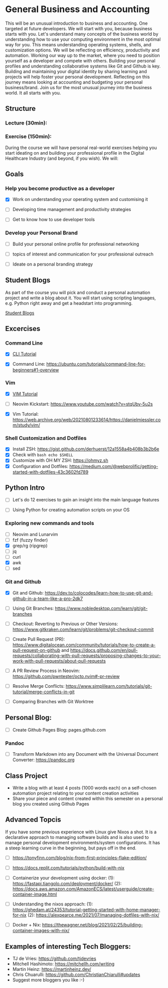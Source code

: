 # General Business and Accounting

This will be an unusual introduction to business and accounting. One targeted at future developers. We will start with you, because business starts with you. Let's understand many concepts of the business world by understanding how to use your computing environment in the most optimal way for you. This means understanding operating systems, shells, and customization options. We will be reflecting on efficiency, productivity and automation. Working our way up to the market, where you need to position yourself as a developer and compete with others. Building your personal profiles and understanding collaborative systems like Git and Github is key. Building and maintaining your digital identity by sharing learning and projects will help foster your personal development. Reflecting on this journey means looking at accounting and budgeting your personal business/brand. Join us for the most unusual journey into the business world. It all starts with you.

## Structure

### Lecture (30min):

### Exercise (150min):
During the course we will have personal real-world exercises helping you start ideating on and building your professional profile in the Digital Healthcare Industry (and beyond, if you wish). We will:

## Goals

### Help you become productive as a developer

- [x] Work on understanding your operating system and customising it
- [ ] Developing time management and productivity strategies
- [ ] Get to know how to use developer tools


### Develop your Personal Brand

- [ ] Build your personal online profile for professional networking
- [ ] topics of interest and communication for your professional outreach
- [ ] Ideate on a personal branding strategy


## Student Blogs
As part of the course you will pick and conduct a personal automation project and write a blog about it. You will start using scripting languages, e.g. Python right away and get a headstart into programming.

[Student Blogs](bloglist.md)


## Excercises


### Command Line

- [x] [CLI Tutorial](md/cli_tutorial.md)
- [x] Command Line: https://ubuntu.com/tutorials/command-line-for-beginners#1-overview


### Vim

- [x] [VIM Tutorial](md/vim_tutorial.md)
- [ ] Neovim Kickstart: https://www.youtube.com/watch?v=stqUbv-5u2s
- [x] Vim Tutorial: https://web.archive.org/web/20210801233614/https://danielmiessler.com/study/vim/


### Shell Customization and Dotfiles

- [x] Install ZSH: https://gist.github.com/derhuerst/12a1558a4b408b3b2b6e
- [x] Check with `bash echo $SHELL`
- [x] Customize with OH MY ZSH: https://ohmyz.sh
- [x] Configuration and Dotfiles: https://medium.com/@webprolific/getting-started-with-dotfiles-43c3602fd789

## Python Intro

- [ ] Let's do 12 exercises to gain an insight into the main language features
- [ ] Using Python for creating automation scripts on your OS


### Exploring new commands and tools

- [ ] Neovim and Lunarvim
- [ ] fzf (fuzzy finder)
- [x] grep/rg (ripgrep)
- [ ] jq
- [ ] curl
- [x] awk
- [ ] sed

### Git and Github

- [x] Git and Github: https://dev.to/colocodes/learn-how-to-use-git-and-github-in-a-team-like-a-pro-2dk7
- [ ] Using Git Branches: https://www.nobledesktop.com/learn/git/git-branches
- [ ] Checkout: Reverting to Previous or Other Versions: https://www.gitkraken.com/learn/git/problems/git-checkout-commit
- [ ] Create Pull Request (PR): https://www.digitalocean.com/community/tutorials/how-to-create-a-pull-request-on-github and https://docs.github.com/en/pull-requests/collaborating-with-pull-requests/proposing-changes-to-your-work-with-pull-requests/about-pull-requests
- [ ] A PR Review Process in Neovim: https://github.com/pwntester/octo.nvim#-pr-review
- [ ] Resolve Merge Conflicts: https://www.simplilearn.com/tutorials/git-tutorial/merge-conflicts-in-git
- [ ] Comparing Branches with Git Worktree


## Personal Blog:

- [ ] Create Github Pages Blog: pages.github.com


### Pandoc

- [ ] Transform Markdown into any Document with the Universal Document Converter: https://pandoc.org


## Class Project

- Write a blog with at least 4 posts (1000 words each) on a self-chosen automation project relating to your content creation activities
- Share your piece and content created within this semester on a personal blog you created using Github Pages


## Advanced Topcis

If you have some previous experience with Linux give Nixos a shot. It is a declarative approach to managing software builds and is also used to manage personal development environments/system configurations. It has a steep learning curve in the beginning, but pays off in the end.

- [ ] https://tonyfinn.com/blog/nix-from-first-principles-flake-edition/
- [ ] https://docs.replit.com/tutorials/python/build-with-nix
- [ ] Containerize your development using docker: (1): https://fastapi.tiangolo.com/deployment/docker/ (2): https://docs.aws.amazon.com/AmazonECS/latest/userguide/create-container-image.html
- [ ] Understanding the nixos approach: (1): https://ghedam.at/24353/tutorial-getting-started-with-home-manager-for-nix (2): https://alexpearce.me/2021/07/managing-dotfiles-with-nix/
- [ ] Docker + Nix: https://thewagner.net/blog/2021/02/25/building-container-images-with-nix/



## Examples of interesting Tech Bloggers:

- TJ de Vries: https://github.com/tjdevries
- Mitchell Hashimoto: https://mitchellh.com/writing
- Martin Heinz: https://martinheinz.dev/
- Chris Chuarulli: https://github.com/ChristianChiarulli#updates
- Suggest more bloggers you like :-)
